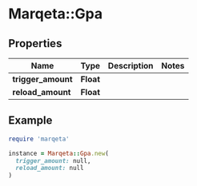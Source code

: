 # Marqeta::Gpa

## Properties

| Name | Type | Description | Notes |
| ---- | ---- | ----------- | ----- |
| **trigger_amount** | **Float** |  |  |
| **reload_amount** | **Float** |  |  |

## Example

```ruby
require 'marqeta'

instance = Marqeta::Gpa.new(
  trigger_amount: null,
  reload_amount: null
)
```

